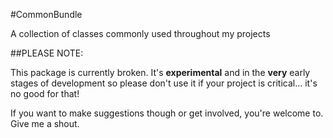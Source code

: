 #CommonBundle

A collection of classes commonly used throughout my projects

##PLEASE NOTE:

This package is currently broken. It's **experimental** and in the **very** early stages of development so please don't use it if your project is critical... it's no good for that!

If you want to make suggestions though or get involved, you're welcome to. Give me a shout.
